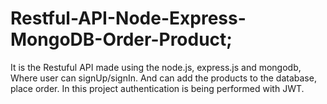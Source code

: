 # Restful-API-Node-Express-MongoDB-Order-Product;
It is the Restuful API made using the node.js, express.js and mongodb, Where user can signUp/signIn.
And can add the products to the database, place order.
In this project authentication is being performed with JWT.
